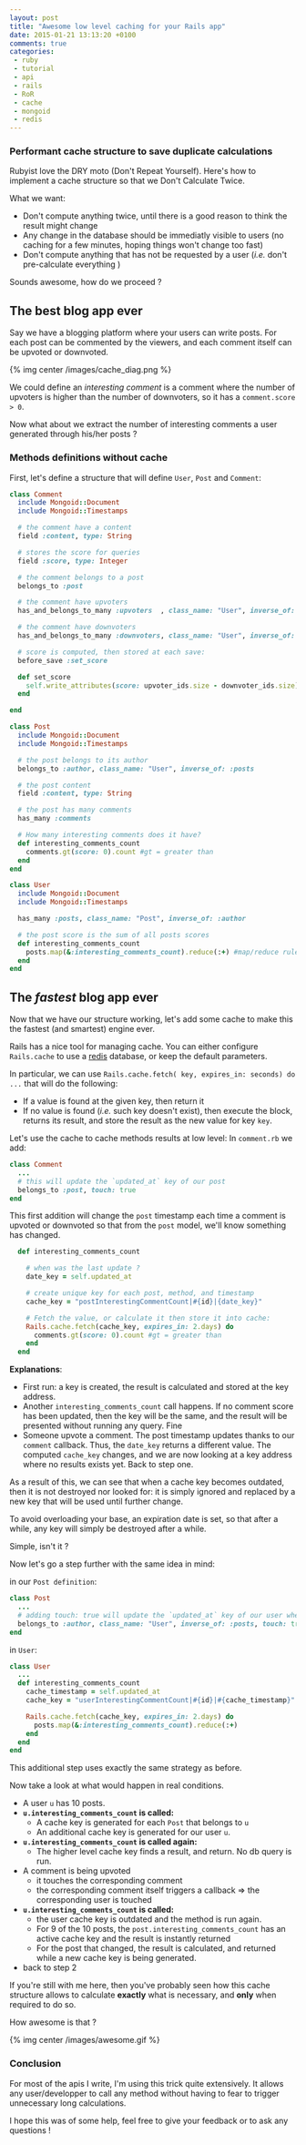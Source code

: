 ```yaml
---
layout: post
title: "Awesome low level caching for your Rails app"
date: 2015-01-21 13:13:20 +0100
comments: true
categories: 
 - ruby
 - tutorial
 - api
 - rails
 - RoR
 - cache
 - mongoid
 - redis
---
```


### Performant cache structure to save duplicate calculations

Rubyist love the DRY moto (Don't Repeat Yourself). Here's how to implement a cache structure so that we Don't Calculate Twice.

What we want: 

 - Don't compute anything twice, until there is a good reason to think the result might change
 - Any change in the database should be immediatly visible to users (no caching for a few minutes, hoping things won't change too fast)
 - Don't compute anything that has not be requested by a user (_i.e._ don't pre-calculate everything )

Sounds awesome, how do we proceed ?

<!-- more -->

## The best blog app ever

Say we have a blogging platform where your users can write posts. For each post can be commented by the viewers, and each comment itself can be upvoted or downvoted.

{% img center /images/cache_diag.png %}

We could define an _interesting comment_  is a comment where the number of upvoters is higher than the number of downvoters, so it has a `comment.score > 0`.

Now what about we extract the number of interesting comments a user generated through his/her posts ? 


### Methods definitions without cache

First, let's define a structure that will define `User`, `Post` and `Comment`:

```ruby app/models/comment.rb
class Comment
  include Mongoid::Document
  include Mongoid::Timestamps

  # the comment have a content
  field :content, type: String

  # stores the score for queries
  field :score, type: Integer

  # the comment belongs to a post
  belongs_to :post

  # the comment have upvoters
  has_and_belongs_to_many :upvoters  , class_name: "User", inverse_of: "liked_comments"

  # the comment have downvoters
  has_and_belongs_to_many :downvoters, class_name: "User", inverse_of: "disliked_comments"

  # score is computed, then stored at each save:
  before_save :set_score

  def set_score
    self.write_attributes(score: upvoter_ids.size - downvoter_ids.size)
  end

end
```

```ruby app/models/post.rb
class Post
  include Mongoid::Document
  include Mongoid::Timestamps

  # the post belongs to its author
  belongs_to :author, class_name: "User", inverse_of: :posts

  # the post content
  field :content, type: String

  # the post has many comments
  has_many :comments

  # How many interesting comments does it have?
  def interesting_comments_count
    comments.gt(score: 0).count #gt = greater than
  end
end
```

```ruby app/models/user.rb
class User
  include Mongoid::Document
  include Mongoid::Timestamps

  has_many :posts, class_name: "Post", inverse_of: :author

  # the post score is the sum of all posts scores
  def interesting_comments_count
    posts.map(&:interesting_comments_count).reduce(:+) #map/reduce rules
  end
end
```

## The _fastest_ blog app ever

Now that we have our structure working, let's add some cache to make this the fastest (and smartest) engine ever.

Rails has a nice tool for managing cache. You can either configure `Rails.cache` to use a [redis](http://redis.io/) database, or keep the default parameters.

In particular, we can use `Rails.cache.fetch( key, expires_in: seconds) do ...` that will do the following:

 - If a value is found at the given key, then return it
 - If no value is found (_i.e._ such key doesn't exist), then execute the block, returns its result, and store the result as the new value for key `key`.


Let's use the cache to cache methods results at low level:
In `comment.rb` we add:
```ruby app/models/comment.rb
class Comment
  ...
  # this will update the `updated_at` key of our post
  belongs_to :post, touch: true
end
```

This first addition will change the `post` timestamp each time a comment is upvoted or downvoted so that from the `post` model, we'll know something has changed.

```ruby app/models/post.rb
  def interesting_comments_count

    # when was the last update ?
    date_key = self.updated_at

    # create unique key for each post, method, and timestamp
    cache_key = "postInterestingCommentCount|#{id}|{date_key}"

    # Fetch the value, or calculate it then store it into cache:
    Rails.cache.fetch(cache_key, expires_in: 2.days) do 
      comments.gt(score: 0).count #gt = greater than
    end
  end
```

__Explanations__: 

 - First run: a key is created, the result is calculated and stored at the key address.
 - Another `interesting_comments_count` call happens. If no comment score has been updated, then the key will be the same, and the result will be presented without running any query. Fine
 - Someone upvote a comment. The post timestamp updates thanks to our `comment` callback. Thus, the `date_key` returns a different value. The computed `cache_key` changes, and we are now looking at a key address where no results exists yet. Back to step one.

 As a result of this, we can see that when a cache key becomes outdated, then it is not destroyed nor looked for: it is simply ignored and replaced by a new key that will be used until further change.

To avoid overloading your base, an expiration date is set, so that after a while, any key will simply be destroyed after a while.

Simple, isn't it ? 

Now let's go a step further with the same idea in mind:

in our `Post definition`: 
```ruby app/models/post.rb
class Post
  ...
  # adding touch: true will update the `updated_at` key of our user when the post is updated
  belongs_to :author, class_name: "User", inverse_of: :posts, touch: true
end
```

in `User`:
```ruby app/models/user.rb
class User
  ...
  def interesting_comments_count
    cache_timestamp = self.updated_at
    cache_key = "userInterestingCommentCount|#{id}|#{cache_timestamp}"

    Rails.cache.fetch(cache_key, expires_in: 2.days) do 
      posts.map(&:interesting_comments_count).reduce(:+) 
    end
  end
end
```

This additional step uses exactly the same strategy as before.

Now take a look at what would happen in real conditions.

 - A user `u` has 10 posts.
 - __`u.interesting_comments_count` is called:__
   - A cache key is generated for each `Post` that belongs to `u`
   - An additional cache key is generated for our user `u`.
 - __`u.interesting_comments_count` is called again:__ 
   - The higher level cache key finds a result, and return. No db query is run.
 - A comment is being upvoted
   - it touches the corresponding comment
   - the corresponding comment itself triggers a callback => the corresponding user is touched
 - __`u.interesting_comments_count` is called:__
   - the user cache key is outdated and the method is run again.
   - For 9 of the 10 posts, the `post.interesting_comments_count` has an active cache key and the result is instantly returned
   - For the post that changed, the result is calculated, and returned while a new cache key is being generated.
 - back to step 2

If you're still with me here, then you've probably seen how this cache structure allows to calculate __exactly__ what is necessary, and __only__ when required to do so.

How awesome is that ?


{% img center /images/awesome.gif %}

### Conclusion

For most of the apis I write, I'm using this trick quite extensively. It allows any user/developper to call any method without having to fear to trigger unnecessary long calculations. 

I hope this was of some help, feel free to give your feedback or to ask any questions !
